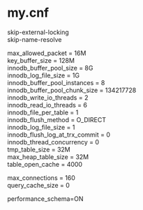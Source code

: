 my.cnf
======

skip-external-locking                                                                                                                                 
skip-name-resolve                                                                                                                                     
                                                                                                                                                      
max_allowed_packet          = 16M                                                                                                                     
key_buffer_size             = 128M                                                                                                                    
innodb_buffer_pool_size     = 8G                                                                                                                      
innodb_log_file_size        = 1G                                                                                                                      
innodb_buffer_pool_instances = 8                                                                                                                      
innodb_buffer_pool_chunk_size = 134217728                                                                                                             
innodb_write_io_threads     = 2                                                                                                                       
innodb_read_io_threads      = 6                                                                                                                       
innodb_file_per_table       = 1                                                                                                                       
innodb_flush_method         = O_DIRECT                                                                                                                
innodb_log_file_size        = 1                                                                                                                       
innodb_flush_log_at_trx_commit  = 0                                                                                                                   
innodb_thread_concurrency   = 0                                                                                                                       
tmp_table_size              = 32M                                                                                                                     
max_heap_table_size         = 32M                                                                                                                     
table_open_cache            = 4000                                                                                                                    
                                                                                                                                                      
max_connections             = 160                                                                                                                     
query_cache_size            = 0                                                                                                                       
                                                                                                                                                      
performance_schema=ON                                                                                                                                 
                                      